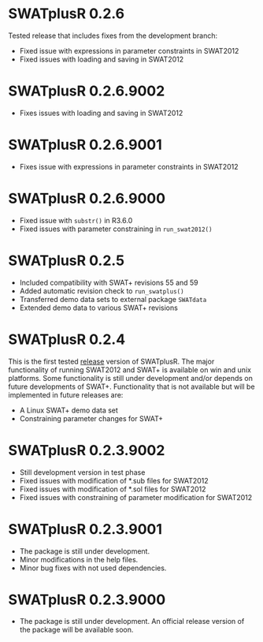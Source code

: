 # SWATplusR 0.2.6

Tested release that includes fixes from the development branch:
- Fixed issue with expressions in parameter constraints in SWAT2012
- Fixed issues with loading and saving in SWAT2012

# SWATplusR 0.2.6.9002

- Fixes issues with loading and saving in SWAT2012

# SWATplusR 0.2.6.9001

- Fixes issue with expressions in parameter constraints in SWAT2012

# SWATplusR 0.2.6.9000

- Fixed issue with `substr()` in R3.6.0
- Fixed issues with parameter constraining in `run_swat2012()`

# SWATplusR 0.2.5

- Included compatibility with SWAT+ revisions 55 and 59
- Added automatic revision check to `run_swatplus()`
- Transferred demo data sets to external package `SWATdata`
- Extended demo data to various SWAT+ revisions

# SWATplusR 0.2.4

This is the first tested [release](https://zenodo.org/record/2630510#.XKdiMtjgpGE) version of SWATplusR. The major functionality of running SWAT2012 and SWAT+ is available on win and unix platforms. Some functionality is still under development and/or depends on future developments of SWAT+. Functionality that is not available but will be implemented in future releases are:

-  A Linux SWAT+ demo data set
-  Constraining parameter changes for SWAT+


# SWATplusR 0.2.3.9002 

* Still development version in test phase
* Fixed issues with modification of \*.sub files for SWAT2012
* Fixed issues with modification of \*.sol files for SWAT2012
* Fixed issues with constraining of parameter modification for SWAT2012

# SWATplusR 0.2.3.9001 

* The package is still under development.
* Minor modifications in the help files.
* Minor bug fixes with not used dependencies.

# SWATplusR 0.2.3.9000 

* The package is still under development. An official release version of the package will be available soon.
